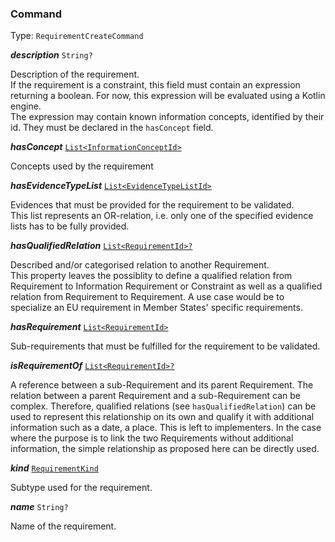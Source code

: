 

### Command

Type: `RequirementCreateCommand`  
<article>

***description*** `String?` 

Description of the requirement. <br/> If the requirement is a constraint, this field must contain an expression returning a boolean. For now, this expression will be evaluated using a Kotlin engine. <br /> The expression may contain known information concepts, identified by their id. They must be declared in the `hasConcept` field.

</article>
<article>

***hasConcept*** [`List<InformationConceptId>`](/docs/core-information-concept--page#informationconceptid) 

Concepts used by the requirement

</article>
<article>

***hasEvidenceTypeList*** [`List<EvidenceTypeListId>`](/docs/evidencetypeid--page#evidencetypeid) 

Evidences that must be provided for the requirement to be validated. <br/> This list represents an OR-relation, i.e. only one of the specified evidence lists has to be fully provided.

</article>
<article>

***hasQualifiedRelation*** [`List<RequirementId>?`](#requirementid) 

Described and/or categorised relation to another Requirement. <br/> This property leaves the possiblity to define a qualified relation from Requirement to Information Requirement or Constraint as well as a qualified relation from Requirement to Requirement. A use case would be to specialize an EU requirement in Member States' specific requirements.

</article>
<article>

***hasRequirement*** [`List<RequirementId>`](#requirementid) 

Sub-requirements that must be fulfilled for the requirement to be validated.

</article>
<article>

***isRequirementOf*** [`List<RequirementId>?`](#requirementid) 

A reference between a sub-Requirement and its parent Requirement. The relation between a parent Requirement and a sub-Requirement can be complex. Therefore, qualified relations (see `hasQualifiedRelation`) can be used to represent this relationship on its own and qualify it with additional information such as a date, a place. This is left to implementers. In the case where the purpose is to link the two Requirements without additional information, the simple relationship as proposed here can be directly used.

</article>
<article>

***kind*** [`RequirementKind`](/docs/requirementkind--page#requirementkind) 

Subtype used for the requirement.

</article>
<article>

***name*** `String?` 

Name of the requirement.

</article>

